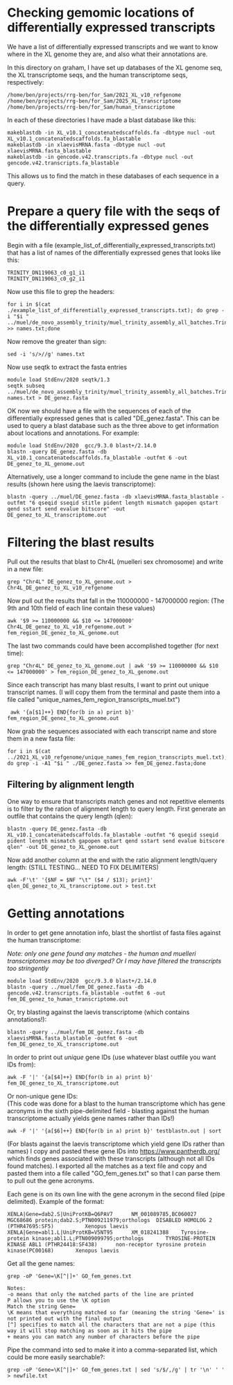 # Checking gemomic locations of differentially expressed transcripts

We have a list of differentially expressed transcripts and we want to know where in the XL genome they are, and also what their annotations are.

In this directory on graham, I have set up databases of the XL genome seq, the XL transcriptome seqs, and the human transcriptome seqs, respectively:
```
/home/ben/projects/rrg-ben/for_Sam/2021_XL_v10_refgenome
/home/ben/projects/rrg-ben/for_Sam/2025_XL_transcriptome
/home/ben/projects/rrg-ben/for_Sam/human_transcriptome
```

In each of these directories I have made a blast database like this:
```
makeblastdb -in XL_v10.1_concatenatedscaffolds.fa -dbtype nucl -out XL_v10.1_concatenatedscaffolds.fa_blastable
makeblastdb -in xlaevisMRNA.fasta -dbtype nucl -out xlaevisMRNA.fasta_blastable
makeblastdb -in gencode.v42.transcripts.fa -dbtype nucl -out gencode.v42.transcripts.fa_blastable
```
This allows us to find the match in these databases of each sequence in a query.

# Prepare a query file with the seqs of the differentially expressed genes

Begin with a file (example_list_of_differentially_expressed_transcripts.txt) that has a list of names of the differentially expressed genes that looks like this:
```
TRINITY_DN119063_c0_g1_i1
TRINITY_DN119063_c0_g2_i1
```
Now use this file to grep the headers:
```
for i in $(cat ./example_list_of_differentially_expressed_transcripts.txt); do grep -i "$i " ../muel/de_novo_assembly_trinity/muel_trinity_assembly_all_batches.Trinity.fasta >> names.txt;done
```
Now remove the greater than sign:
```
sed -i 's/>//g' names.txt
```
Now use seqtk to extract the fasta entries
```
module load StdEnv/2020 seqtk/1.3
seqtk subseq ../muel/de_novo_assembly_trinity/muel_trinity_assembly_all_batches.Trinity.fasta names.txt > DE_genez.fasta
```
OK now we should have a file with the sequences of each of the differentially expressed genes that is called "DE_genez.fasta". This can be used to query a blast database such as the three above to get information about locations and annotations. For example:
```
module load StdEnv/2020  gcc/9.3.0 blast+/2.14.0
blastn -query DE_genez.fasta -db XL_v10.1_concatenatedscaffolds.fa_blastable -outfmt 6 -out DE_genez_to_XL_genome.out
```
Alternatively, use a longer command to include the gene name in the blast results (shown here using the laevis transcriptome): 
```
blastn -query ../muel/DE_genez.fasta -db xlaevisMRNA.fasta_blastable -outfmt "6 qseqid sseqid stitle pident length mismatch gapopen qstart qend sstart send evalue bitscore" -out DE_genez_to_XL_transcriptome.out
```
# Filtering the blast results 
Pull out the results that blast to Chr4L (muelleri sex chromosome) and write in a new file:
```
grep "Chr4L" DE_genez_to_XL_genome.out > Chr4L_DE_genez_to_XL_v10_refgenome
```
Now pull out the results that fall in the 110000000 - 147000000 region: 
(The 9th and 10th field of each line contain these values)
```
awk '$9 >= 110000000 && $10 <= 147000000' Chr4L_DE_genez_to_XL_v10_refgenome.out > fem_region_DE_genez_to_XL_genome.out
 ```
The last two commands could have been accomplished together (for next time):
```
grep "Chr4L" DE_genez_to_XL_genome.out | awk '$9 >= 110000000 && $10 <= 147000000' > fem_region_DE_genez_to_XL_genome.out
```
Since each transcript has many blast results, I want to print out unique transcript names. (I will copy them from the terminal and paste them into a file called "unique_names_fem_region_transcripts_muel.txt")
```
 awk '{a[$1]++} END{for(b in a) print b}' fem_region_DE_genez_to_XL_genome.out
```
Now grab the sequences associated with each transcript name and store them in a new fasta file: 
```
for i in $(cat ../2021_XL_v10_refgenome/unique_names_fem_region_transcripts_muel.txt); do grep -i -A1 "$i " ./DE_genez.fasta >> fem_DE_genez.fasta;done
```
## Filtering by alignment length  
One way to ensure that transcripts match genes and not repetitive elements is to filter by the ration of alignment length to query length. First generate an outfile that contains the query length (qlen): 
```
blastn -query DE_genez.fasta -db XL_v10.1_concatenatedscaffolds.fa_blastable -outfmt "6 qseqid sseqid pident length mismatch gapopen qstart qend sstart send evalue bitscore qlen" -out DE_genez_to_XL_genome.out
```
Now add another column at the end with the ratio alignment length/query length: (STILL TESTING... NEED TO FIX DELIMITERS)
```
awk -F'\t' '{$NF = $NF "\t" ($4 / $13); print}' qlen_DE_genez_to_XL_transcriptome.out > test.txt
```
# Getting annotations 
In order to get gene annotation info, blast the shortlist of fasta files against the human transcriptome:  

*Note: only one gene found any matches - the human and muelleri transcriptomes may be too diverged? Or I may have filtered the transcripts too stringently*
```
module load StdEnv/2020  gcc/9.3.0 blast+/2.14.0
blastn -query ../muel/fem_DE_genez.fasta -db gencode.v42.transcripts.fa_blastable -outfmt 6 -out fem_DE_genez_to_human_transcriptome.out
```
Or, try blasting against the laevis transcriptome (which contains annotations!):
```
blastn -query ../muel/fem_DE_genez.fasta -db xlaevisMRNA.fasta_blastable -outfmt 6 -out fem_DE_genez_to_XL_transcriptome.out
```
In order to print out *unique* gene IDs (use whatever blast outfile you want IDs from): 
```
awk -F '|' '{a[$4]++} END{for(b in a) print b}' fem_DE_genez_to_XL_transcriptome.out
```
Or non-unique gene IDs:  
(This code was done for a blast to the human transcriptome which has gene acronyms in the sixth pipe-delimited field - blasting against the human transcriptome actually yields gene names rather than IDs!)
```
awk -F '|' '{a[$6]++} END{for(b in a) print b}' testblastn.out | sort
```
(For blasts against the laevis transcriptome which yield gene IDs rather than names) I copy and pasted these gene IDs into https://www.pantherdb.org/ which finds genes associated with these transcripts (although not all IDs found matches). I exported all the matches as a text file and copy and pasted them into a file called "GO_fem_genes.txt" so that I can parse them to pull out the gene acronyms.    

Each gene is on its own line with the gene acronym in the second filed (pipe delimited). Example of the format:
```
XENLA|Gene=dab2.S|UniProtKB=Q6PAV7      NM_001089785,BC060027       MGC68686 protein;dab2.S;PTN009211979;orthologs  DISABLED HOMOLOG 2 (PTHR47695:SF5)          Xenopus laevis
XENLA|Gene=abl1.L|UniProtKB=V5NT95      XM_018241388    Tyrosine-protein kinase;abl1.L;PTN009099795;orthologs       TYROSINE-PROTEIN KINASE ABL1 (PTHR24418:SF438)      non-receptor tyrosine protein kinase(PC00168)       Xenopus laevis
```
Get all the gene names:   
```
grep -oP 'Gene=\K[^|]+' GO_fem_genes.txt

Notes: 
-o means that only the matched parts of the line are printed 
P allows you to use the \K option 
Match the string Gene= 
\K means that everything matched so far (meaning the string 'Gene=' is not printed out with the final output 
[^] specifies to match all the characters that are not a pipe (this way it will stop matching as soon as it hits the pipe 
+ means you can match any number of characters before the pipe
```
Pipe the command into sed to make it into a comma-separated list, which could be more easily searchable?: 
```
grep -oP 'Gene=\K[^|]+' GO_fem_genes.txt | sed 's/$/,/g' | tr '\n' ' ' > newfile.txt
```

